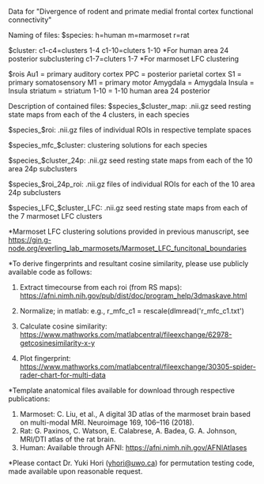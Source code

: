 Data for "Divergence of rodent and primate medial frontal cortex functional connectivity"

Naming of files:
$species:
h=human
m=marmoset
r=rat

$cluster:
c1-c4=clusters 1-4
c1-10=cluters 1-10 *For human area 24 posterior subclustering
c1-7=cluters 1-7 *For marmoset LFC clustering

$rois
Au1 = primary auditory cortex
PPC = posterior parietal cortex
S1 = primary somatosensory
M1 = primary motor
Amygdala = Amygdala
Insula = Insula
striatum = striatum
1-10 = 1-10 human area 24 posterior


Description of contained files:
$species_$cluster_map: .nii.gz seed resting state maps from each of the 4 clusters, in each species

$species_$roi: .nii.gz files of individual ROIs in respective template spaces

$species_mfc_$cluster: clustering solutions for each species

$species_$cluster_24p: .nii.gz seed resting state maps from each of the 10 area 24p subclusters

$species_$roi_24p_roi: .nii.gz files of individual ROIs for each of the 10 area 24p subclusters

$species_LFC_$cluster_LFC: .nii.gz seed resting state maps from each of the 7 marmoset LFC clusters

*Marmoset LFC clustering solutions provided in previous manuscript, see https://gin.g-node.org/everling_lab_marmosets/Marmoset_LFC_funcitonal_boundaries

*To derive fingerprints and resultant cosine similarity, please use publicly available code as follows:
1. Extract timecourse from each roi (from RS maps): https://afni.nimh.nih.gov/pub/dist/doc/program_help/3dmaskave.html

2. Normalize; in matlab: e.g., r_mfc_c1 = rescale(dlmread('r_mfc_c1.txt')

3. Calculate cosine similarity: https://www.mathworks.com/matlabcentral/fileexchange/62978-getcosinesimilarity-x-y

4. Plot fingerprint: https://www.mathworks.com/matlabcentral/fileexchange/30305-spider-rader-chart-for-multi-data

*Template anatomical files available for download through respective publications:
1. Marmoset: C. Liu, et al., A digital 3D atlas of the marmoset brain based on multi-modal MRI. Neuroimage 169, 106–116 (2018).
2. Rat: G. Paxinos, C. Watson, E. Calabrese, A. Badea, G. A. Johnson, MRI/DTI atlas of the rat brain.
3. Human: Available through AFNI: https://afni.nimh.nih.gov/AFNIAtlases

*Please contact Dr. Yuki Hori (yhori@uwo.ca) for permutation testing code, made available upon reasonable request.
